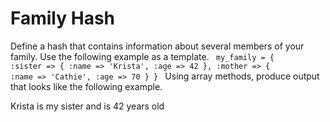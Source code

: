 # Family Hash

Define a hash that contains information about several members of your family. Use the following example as a template.
<code>
my_family = {
    :sister => {
        :name => 'Krista',
        :age => 42
    },
    :mother => {
        :name => 'Cathie',
        :age => 70
    }
}
</code>
Using array methods, produce output that looks like the following example.

Krista is my sister and is 42 years old